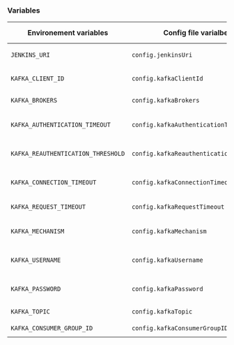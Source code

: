### Variables
                    
| Environement variables | Config file varialbes | Description | Value sample            |
---------------------- | ---------------------- | ----------- | ------------
| `JENKINS_URI` | `config.jenkinsUri` | Jenkins URL to CALL | `http://fqdn-to-my-jenkins:8080` |
| `KAFKA_CLIENT_ID` | `config.kafkaClientId` | Kafka client ID | `cicd-producer-sample` |
| `KAFKA_BROKERS` | `config.kafkaBrokers` | Kafka brokers URIs | `my-brokers:port` |
| `KAFKA_AUTHENTICATION_TIMEOUT` | `config.kafkaAuthenticationTimeout` | Kafka authentication timeout | `1000` |
| `KAFKA_REAUTHENTICATION_THRESHOLD` | `config.kafkaReauthenticationThreshold` | Kafka reuthntication threshold | `10000` |
| `KAFKA_CONNECTION_TIMEOUT` | `config.kafkaConnectionTimeout` | Kafka connection timout | `1000` |
| `KAFKA_REQUEST_TIMEOUT` | `config.kafkaRequestTimeout` | Kafka request timeout | `30000` |
| `KAFKA_MECHANISM` | `config.kafkaMechanism` | Kafka authentication mechanism | `scram-sha-256` or `scram-sha-512` |
| `KAFKA_USERNAME` | `config.kafkaUsername` | Kafka authentication username | `my-kafka-user` |
| `KAFKA_PASSWORD` | `config.kafkaPassword` | Kafka authentication password | `my-kafka-password` |
| `KAFKA_TOPIC` | `config.kafkaTopic` | Kafka topic | `my-cicd-topic` |
| `KAFKA_CONSUMER_GROUP_ID` | `config.kafkaConsumerGroupID` | Description ... | `my-consumer-group` |
